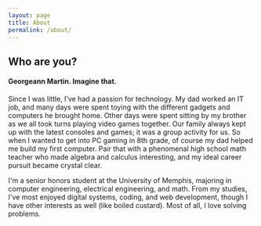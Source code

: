 ```yaml
---
layout: page
title: About
permalink: /about/
---
```


<h2>Who are you?</h2>
<h4>Georgeann Martin. Imagine that.</h4>
Since I was little, I’ve had a passion for technology. My dad worked an IT job, and many days were spent
toying with the different gadgets and computers he brought home. Other days were spent sitting by my
brother as we all took turns playing video games together. Our family always kept up with the latest
consoles and games; it was a group activity for us. So when I wanted to get into PC gaming in 8th grade,
of course my dad helped me build my first computer. Pair that with a phenomenal high school math teacher
who made algebra and calculus interesting, and my ideal career pursuit became crystal clear.

I'm a senior honors student at the University of Memphis, majoring in computer engineering, electrical
engineering, and math. From my studies, I've most enjoyed digital systems, coding, and web development,
though I have other interests as well (like boiled custard). Most of all, I love solving problems.

